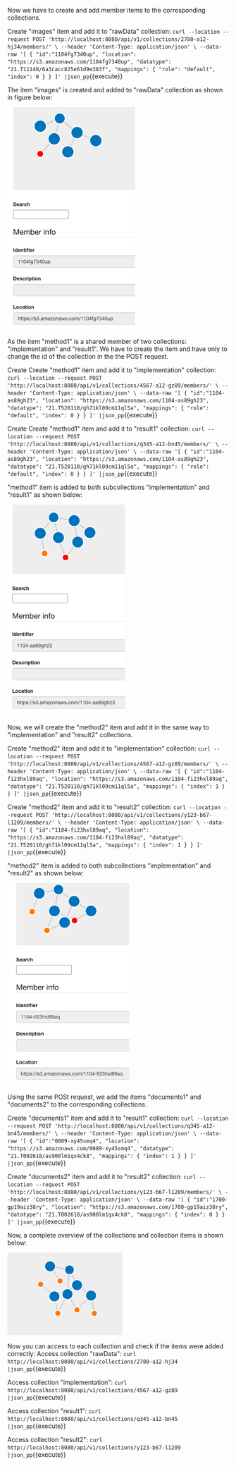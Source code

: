 Now we have to create and add member items to the corresponding collections.

Create "images" item and add it to "rawData" collection:
`curl --location --request POST 'http://localhost:8080/api/v1/collections/2780-a12-hj34/members/' \
--header 'Content-Type: application/json' \
--data-raw '[
    {
    "id":"1104fg7340up",
    "location": "https://s3.amazonaws.com/1104fg7340up",
    "datatype": "21.T11148/6a3cacc825e61d9e383f",
    "mappings": {
        "role": "default",
        "index": 0
      }
    }
]' |json_pp`{{execute}}

The item "images" is created and added to "rawData" collection as shown in figure below:

![images item](images/imagesItem.png)

As the item "method1" is a shared member of two collections: "implementation" and "result1". We have to create the item and have only to change the id of the collection in the the POST request.

Create Create "method1" item and add it to "implementation" collection:
`curl --location --request POST 'http://localhost:8080/api/v1/collections/4567-a12-gz89/members/' \
--header 'Content-Type: application/json' \
--data-raw '[
    {
    "id":"1104-as89gh23",
    "location": "https://s3.amazonaws.com/1104-as89gh23",
    "datatype": "21.T520110/gh71kl09cm11ql5a",
    "mappings": {
        "role": "default",
        "index": 0
      }
    }
]' |json_pp`{{execute}}

Create Create "method1" item and add it to "result1" collection:
`curl --location --request POST 'http://localhost:8080/api/v1/collections/q345-a12-bn45/members/' \
--header 'Content-Type: application/json' \
--data-raw '[
    {
    "id":"1104-as89gh23",
    "location": "https://s3.amazonaws.com/1104-as89gh23",
    "datatype": "21.T520110/gh71kl09cm11ql5a",
    "mappings": {
        "role": "default",
        "index": 0
      }
    }
]' |json_pp`{{execute}}

"method1" item is added to both subcollections "implementation" and "result1" as shown below:

![method1 item](images/method1Item.png)

Now, we will create the "method2" item and add it in the same way to "implementation" and "result2" collections.

Create "method2" item and add it to "implementation" collection:
`curl --location --request POST 'http://localhost:8080/api/v1/collections/4567-a12-gz89/members/' \
--header 'Content-Type: application/json' \
--data-raw '[
    {
    "id":"1104-fi23hxl89aq",
    "location": "https://s3.amazonaws.com/1104-fi23hxl89aq",
    "datatype": "21.T520110/gh71kl09cm11ql5a",
    "mappings": {
        "index": 1
      }
    }
]' |json_pp`{{execute}}

Create "method2" item and add it to "result2" collection:
`curl --location --request POST 'http://localhost:8080/api/v1/collections/y123-b67-l1209/members/' \
--header 'Content-Type: application/json' \
--data-raw '[
    {
    "id":"1104-fi23hxl89aq",
    "location": "https://s3.amazonaws.com/1104-fi23hxl89aq",
    "datatype": "21.T520110/gh71kl09cm11ql5a",
    "mappings": {
        "index": 1
      }
    }
]' |json_pp`{{execute}}

"method2" item is added to both subcollections "implementation" and "result2" as shown below:

![method2 item](images/method2Item.png)

Using the same POSt request, we add the items "documents1" and "documents2" to the corresponding collections.

Create "documents1" item and add it to "result1" collection:
`curl --location --request POST 'http://localhost:8080/api/v1/collections/q345-a12-bn45/members/' \
--header 'Content-Type: application/json' \
--data-raw '[
    {
    "id":"0089-xy45smq4",
    "location": "https://s3.amazonaws.com/0089-xy45smq4",
    "datatype": "21.T002618/as900lm1qx4ck8",
    "mappings": {
        "index": 1
      }
    }
]' |json_pp`{{execute}}

Create "documents2" item and add it to "result2" collection:
`curl --location --request POST 'http://localhost:8080/api/v1/collections/y123-b67-l1209/members/' \
--header 'Content-Type: application/json' \
--data-raw '[
    {
    "id":"1700-gp19aiz38ry",
    "location": "https://s3.amazonaws.com/1700-gp19aiz38ry",
    "datatype": "21.T002618/as900lm1qx4ck8",
    "mappings": {
        "index": 0
      }
    }
]' |json_pp`{{execute}}

Now, a complete overview of the collections and collection items is shown below:

![complete overview](images/completeExample.png)

Now you can access to each collection and check if the items were added correctly:
Access collection "rawData":
`curl http://localhost:8080/api/v1/collections/2780-a12-hj34 |json_pp`{{execute}}

Access collection "implementation":
`curl http://localhost:8080/api/v1/collections/4567-a12-gz89 |json_pp`{{execute}}

Access collection "result1":
`curl http://localhost:8080/api/v1/collections/q345-a12-bn45 |json_pp`{{execute}}

Access collection "result2":
`curl http://localhost:8080/api/v1/collections/y123-b67-l1209 |json_pp`{{execute}}
